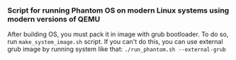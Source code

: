 ### Script for running Phantom OS on modern Linux systems using modern versions of QEMU

After building OS, you must pack it in image with grub bootloader. To do so, run `make_system_image.sh` script. If you can't do this, you can use external grub image by running system like that: `./run_phantom.sh --external-grub`
